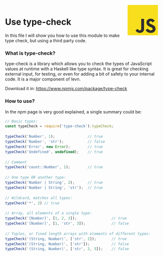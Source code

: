 <img src="https://github.com/damiancipolat/dynamicy-type-check-in-js/blob/master/doc/js-logo.png?raw=true" width="100px" align="right" />

# Use type-check
In this file I will show you how to use this module to make type check, but using a third party code.

### What is type-check?
type-check is a library which allows you to check the types of JavaScript values at runtime with a Haskell like type syntax. It is great for checking external input, for testing, or even for adding a bit of safety to your internal code. It is a major component of levn.

Download it in: https://www.npmjs.com/package/type-check

### How to use?
In the npm page is very good explained, a single summary could be:

```js
// Basic types:
const typeCheck = require('type-check').typeCheck;

typeCheck('Number', 1);               // true
typeCheck('Number', 'str');           // false
typeCheck('Error', new Error);        // true
typeCheck('Undefined', undefined);    // true
 
// Comment
typeCheck('count::Number', 1);        // true
 
// One type OR another type:
typeCheck('Number | String', 2);      // true
typeCheck('Number | String', 'str');  // true
 
// Wildcard, matches all types:
typeCheck('*', 2) // true
 
// Array, all elements of a single type:
typeCheck('[Number]', [1, 2, 3]);                // true
typeCheck('[Number]', [1, 'str', 3]);            // false
 
// Tuples, or fixed length arrays with elements of different types:
typeCheck('(String, Number)', ['str', 2]);       // true
typeCheck('(String, Number)', ['str']);          // false
typeCheck('(String, Number)', ['str', 2, 5]);    // false
```